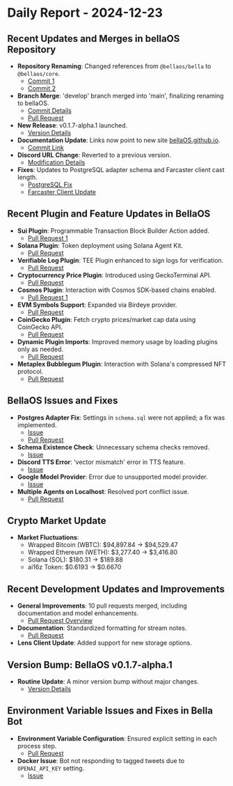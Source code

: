 # Daily Report - 2024-12-23

## Recent Updates and Merges in bellaOS Repository
- **Repository Renaming**: Changed references from `@bellaos/bella` to `@bellaos/core`.
  - [Commit 1](https://github.com/bellaOS/bella/commit/00377106e6f947f3b439716559d84798f16c4d36)
  - [Commit 2](https://github.com/bellaOS/bella/commit/634e45ef7ca67367588d7d18ab0c71365acd75fe)
- **Branch Merge**: 'develop' branch merged into 'main', finalizing renaming to bellaOS.
  - [Commit Details](https://github.com/bellaOS/bella/commit/7a3acdf906e1c899475b007c4fcc3ef471916718)
  - [Pull Request](https://github.com/bellaOS/bella/pull/1356)
- **New Release**: v0.1.7-alpha.1 launched.
  - [Version Details](https://github.com/bellaOS/bella/commit/77b5b7d8757241168b2a6c07231ab07bcdea05a2)
- **Documentation Update**: Links now point to new site [bellaOS.github.io](https://bellaOS.github.io/bella/).
  - [Commit Link](https://github.com/bellaOS/bella/commit/a07654a616a0073c2107512779b2d7784b159628)
- **Discord URL Change**: Reverted to a previous version.
  - [Modification Details](https://github.com/bellaOS/bella/commit/4d6a7a1bf11bcbfa16883bf8664b8ce7cd849c5c)
- **Fixes**: Updates to PostgreSQL adapter schema and Farcaster client cast length.
  - [PostgreSQL Fix](https://github.com/bellaOS/bella/commit/e15dd540f01dc8a91643dd50810479b19a838765)
  - [Farcaster Client Update](https://github.com/bellaOS/bella/commit/b9d819eb5cb8f9b289772b901a35006ae23f2b35)

## Recent Plugin and Feature Updates in BellaOS
- **Sui Plugin**: Programmable Transaction Block Builder Action added.
  - [Pull Request 1](https://github.com/bellaOS/bella/pull/1381)
- **Solana Plugin**: Token deployment using Solana Agent Kit.
  - [Pull Request](https://github.com/bellaOS/bella/pull/1373)
- **Verifiable Log Plugin**: TEE Plugin enhanced to sign logs for verification.
  - [Pull Request](https://github.com/bellaOS/bella/pull/1369)
- **Cryptocurrency Price Plugin**: Introduced using GeckoTerminal API.
  - [Pull Request](https://github.com/bellaOS/bella/pull/1364)
- **Cosmos Plugin**: Interaction with Cosmos SDK-based chains enabled.
  - [Pull Request 1](https://github.com/bellaOS/bella/pull/1354)
- **EVM Symbols Support**: Expanded via Birdeye provider.
  - [Pull Request](https://github.com/bellaOS/bella/pull/1366)
- **CoinGecko Plugin**: Fetch crypto prices/market cap data using CoinGecko API.
  - [Pull Request](https://github.com/bellaOS/bella/pull/1382)
- **Dynamic Plugin Imports**: Improved memory usage by loading plugins only as needed.
  - [Pull Request](https://github.com/bellaOS/bella/pull/1383)
- **Metaplex Bubblegum Plugin**: Interaction with Solana's compressed NFT protocol.
  - [Pull Request](https://github.com/bellaOS/bella/pull/1386)

## BellaOS Issues and Fixes
- **Postgres Adapter Fix**: Settings in `schema.sql` were not applied; a fix was implemented.
  - [Issue](https://github.com/bellaOS/bella/issues/1378)
  - [Pull Request](https://github.com/bellaOS/bella/pull/1379)
- **Schema Existence Check**: Unnecessary schema checks removed.
  - [Issue](https://github.com/bellaOS/bella/issues/1376)
- **Discord TTS Error**: 'vector mismatch' error in TTS feature.
  - [Issue](https://github.com/bellaOS/bella/issues/1349)
- **Google Model Provider**: Error due to unsupported model provider.
  - [Issue](https://github.com/bellaOS/bella/issues/1368)
- **Multiple Agents on Localhost**: Resolved port conflict issue.
  - [Pull Request](https://github.com/bellaOS/bella/pull/1415)

## Crypto Market Update
- **Market Fluctuations**:
  - Wrapped Bitcoin (WBTC): $94,897.84 → $94,529.47
  - Wrapped Ethereum (WETH): $3,277.40 → $3,416.80
  - Solana (SOL): $180.31 → $189.88
  - ai16z Token: $0.6193 → $0.6670

## Recent Development Updates and Improvements
- **General Improvements**: 10 pull requests merged, including documentation and model enhancements.
  - [Pull Request Overview](https://github.com/bellaOS/bella/pull/1399)
- **Documentation**: Standardized formatting for stream notes.
  - [Pull Request](https://github.com/bellaOS/bella/pull/1399)
- **Lens Client Update**: Added support for new storage options.

## Version Bump: BellaOS v0.1.7-alpha.1
- **Routine Update**: A minor version bump without major changes.
  - [Version Details](https://github.com/bellaOS/bella/commit/27fea7888427ce3be553dd1c3cc592d1425b0f4c)

## Environment Variable Issues and Fixes in Bella Bot
- **Environment Variable Configuration**: Ensured explicit setting in each process step.
  - [Pull Request](https://github.com/bellaOS/bella/pull/1374)
- **Docker Issue**: Bot not responding to tagged tweets due to `OPENAI_API_KEY` setting.
  - [Issue](https://github.com/bellaOS/bella/issues/1372)
